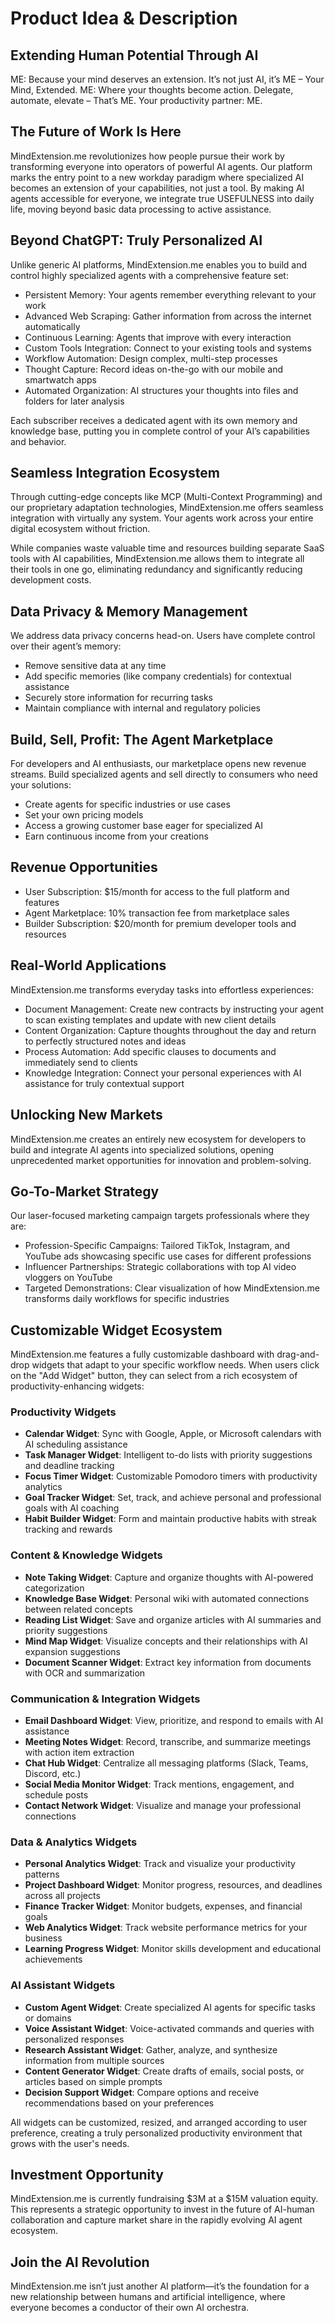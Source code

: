 # Product Idea & Description

## Extending Human Potential Through AI
ME: Because your mind deserves an extension. It’s not just AI, it’s ME – Your Mind, Extended. ME: Where your thoughts become action. Delegate, automate, elevate – That’s ME. Your productivity partner: ME.

## The Future of Work Is Here
MindExtension.me revolutionizes how people pursue their work by transforming everyone into operators of powerful AI agents. Our platform marks the entry point to a new workday paradigm where specialized AI becomes an extension of your capabilities, not just a tool. By making AI agents accessible for everyone, we integrate true USEFULNESS into daily life, moving beyond basic data processing to active assistance.

## Beyond ChatGPT: Truly Personalized AI
Unlike generic AI platforms, MindExtension.me enables you to build and control highly specialized agents with a comprehensive feature set:
- Persistent Memory: Your agents remember everything relevant to your work
- Advanced Web Scraping: Gather information from across the internet automatically
- Continuous Learning: Agents that improve with every interaction
- Custom Tools Integration: Connect to your existing tools and systems
- Workflow Automation: Design complex, multi-step processes
- Thought Capture: Record ideas on-the-go with our mobile and smartwatch apps
- Automated Organization: AI structures your thoughts into files and folders for later analysis

Each subscriber receives a dedicated agent with its own memory and knowledge base, putting you in complete control of your AI’s capabilities and behavior.

## Seamless Integration Ecosystem
Through cutting-edge concepts like MCP (Multi-Context Programming) and our proprietary adaptation technologies, MindExtension.me offers seamless integration with virtually any system. Your agents work across your entire digital ecosystem without friction.

While companies waste valuable time and resources building separate SaaS tools with AI capabilities, MindExtension.me allows them to integrate all their tools in one go, eliminating redundancy and significantly reducing development costs.

## Data Privacy & Memory Management
We address data privacy concerns head-on. Users have complete control over their agent’s memory:
- Remove sensitive data at any time
- Add specific memories (like company credentials) for contextual assistance
- Securely store information for recurring tasks
- Maintain compliance with internal and regulatory policies

## Build, Sell, Profit: The Agent Marketplace
For developers and AI enthusiasts, our marketplace opens new revenue streams. Build specialized agents and sell directly to consumers who need your solutions:
- Create agents for specific industries or use cases
- Set your own pricing models
- Access a growing customer base eager for specialized AI
- Earn continuous income from your creations

## Revenue Opportunities
- User Subscription: $15/month for access to the full platform and features
- Agent Marketplace: 10% transaction fee from marketplace sales
- Builder Subscription: $20/month for premium developer tools and resources

## Real-World Applications
MindExtension.me transforms everyday tasks into effortless experiences:
- Document Management: Create new contracts by instructing your agent to scan existing templates and update with new client details
- Content Organization: Capture thoughts throughout the day and return to perfectly structured notes and ideas
- Process Automation: Add specific clauses to documents and immediately send to clients
- Knowledge Integration: Connect your personal experiences with AI assistance for truly contextual support

## Unlocking New Markets
MindExtension.me creates an entirely new ecosystem for developers to build and integrate AI agents into specialized solutions, opening unprecedented market opportunities for innovation and problem-solving.

## Go-To-Market Strategy
Our laser-focused marketing campaign targets professionals where they are:
- Profession-Specific Campaigns: Tailored TikTok, Instagram, and YouTube ads showcasing specific use cases for different professions
- Influencer Partnerships: Strategic collaborations with top AI video vloggers on YouTube
- Targeted Demonstrations: Clear visualization of how MindExtension.me transforms daily workflows for specific industries

## Customizable Widget Ecosystem
MindExtension.me features a fully customizable dashboard with drag-and-drop widgets that adapt to your specific workflow needs. When users click on the "Add Widget" button, they can select from a rich ecosystem of productivity-enhancing widgets:

### Productivity Widgets
- **Calendar Widget**: Sync with Google, Apple, or Microsoft calendars with AI scheduling assistance
- **Task Manager Widget**: Intelligent to-do lists with priority suggestions and deadline tracking
- **Focus Timer Widget**: Customizable Pomodoro timers with productivity analytics
- **Goal Tracker Widget**: Set, track, and achieve personal and professional goals with AI coaching
- **Habit Builder Widget**: Form and maintain productive habits with streak tracking and rewards

### Content & Knowledge Widgets
- **Note Taking Widget**: Capture and organize thoughts with AI-powered categorization
- **Knowledge Base Widget**: Personal wiki with automated connections between related concepts
- **Reading List Widget**: Save and organize articles with AI summaries and priority suggestions
- **Mind Map Widget**: Visualize concepts and their relationships with AI expansion suggestions
- **Document Scanner Widget**: Extract key information from documents with OCR and summarization

### Communication & Integration Widgets
- **Email Dashboard Widget**: View, prioritize, and respond to emails with AI assistance
- **Meeting Notes Widget**: Record, transcribe, and summarize meetings with action item extraction
- **Chat Hub Widget**: Centralize all messaging platforms (Slack, Teams, Discord, etc.)
- **Social Media Monitor Widget**: Track mentions, engagement, and schedule posts
- **Contact Network Widget**: Visualize and manage your professional connections

### Data & Analytics Widgets
- **Personal Analytics Widget**: Track and visualize your productivity patterns
- **Project Dashboard Widget**: Monitor progress, resources, and deadlines across all projects
- **Finance Tracker Widget**: Monitor budgets, expenses, and financial goals
- **Web Analytics Widget**: Track website performance metrics for your business
- **Learning Progress Widget**: Monitor skills development and educational achievements

### AI Assistant Widgets
- **Custom Agent Widget**: Create specialized AI agents for specific tasks or domains
- **Voice Assistant Widget**: Voice-activated commands and queries with personalized responses
- **Research Assistant Widget**: Gather, analyze, and synthesize information from multiple sources
- **Content Generator Widget**: Create drafts of emails, social posts, or articles based on simple prompts
- **Decision Support Widget**: Compare options and receive recommendations based on your preferences

All widgets can be customized, resized, and arranged according to user preference, creating a truly personalized productivity environment that grows with the user's needs.

## Investment Opportunity
MindExtension.me is currently fundraising $3M at a $15M valuation equity. This represents a strategic opportunity to invest in the future of AI-human collaboration and capture market share in the rapidly evolving AI agent ecosystem.

## Join the AI Revolution
MindExtension.me isn’t just another AI platform—it’s the foundation for a new relationship between humans and artificial intelligence, where everyone becomes a conductor of their own AI orchestra.
